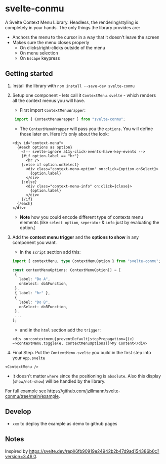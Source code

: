 # svelte-conmu

A Svelte Context Menu Library. Headless, the rendering/styling is completely in your hands.
The only things the library provides are:

- Anchors the menu to the cursor in a way that it doesn't leave the screen
- Makes sure the menu closes properly
  - On clicks/right-clicks outside of the menu
  - On menu selection
  - On `Escape` keypress

## Getting started

1. Install the library with `npm install --save-dev svelte-conmu`
2. Setup one component - lets call it `ContextMenu.svelte` - which renders all the context menus you will have.

   - First import `ContextMenuWrapper`:

   ```JavaScript
    import { ContextMenuWrapper } from "svelte-conmu";
   ```

   - The `ContextMenuWrapper` will pass you the `options`. You will define those later on. Here it's only about the look:

   ```Svelte
   <div id="context-menu">
     {#each options as option}
       <!-- svelte-ignore a11y-click-events-have-key-events -->
       {#if option.label == "hr"}
         <hr />
       {:else if option.onSelect}
         <div class="context-menu-option" on:click={option.onSelect}>
           {option.label}
         </div>
       {:else}
         <div class="context-menu-info" on:click={close}>
           {option.label}
         </div>
       {/if}
     {/each}
   </div>
   ```

   - **Note** how you could encode different type of contexts menu elements (like `select option`, `seperator` & `info` just by evaluating the option.)

3. Add the **context menu trigger** and the **options to show** in any component you want.

   - In the `script` section add this:

   ```TypeScript
   import { contextMenu, type ContextMenuOption } from "svelte-conmu";

   const contextMenuOptions: ContextMenuOption[] = [
    {
      label: "Do A",
      onSelect: doAFunction,
    },
    { label: "hr" },
    {
      label: "Do B",
      onSelect: doBFunction,
    },
    ...
   ];
   ```

   - and in the `html` section add the `trigger`:

   ```Svelte
   <div on:contextmenu|preventDefault|stopPropagation={(e) =>contextMenu.toggle(e, contextMenuOptions)}>My Content</div>
   ```

4. Final Step. Put the `ContextMenu.svelte` you build in the first step into your `App.svelte`

```Svelte
<ContextMenu />
```

- It doesn't matter `where` since the positioning is `absolute`. Also this display (`show/not-show`) will be handled by the library.

For full example see https://github.com/jzillmann/svelte-conmu/tree/main/example.

## Develop

- `xxx` to deploy the example as demo to github pages

## Notes

Inspired by https://svelte.dev/repl/6fb90919e24942b2b47d9ad154386b0c?version=3.49.0.
